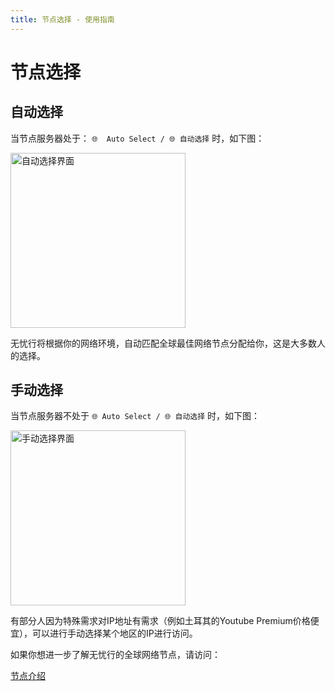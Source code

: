 ```yaml
---
title: 节点选择 - 使用指南
---
```


# 节点选择

## 自动选择

当节点服务器处于： `🌐  Auto Select / 🌐 自动选择` 时，如下图：

<img src="/images/image_spaces_2FtaiByLw8cj0IZKJTlaiM_2Fuploads_2Fw4InYwKSvUVPNTd3Eflo_2Fimage_1.png" alt="自动选择界面" width="280">

无忧行将根据你的网络环境，自动匹配全球最佳网络节点分配给你，这是大多数人的选择。

## 手动选择

当节点服务器不处于 `🌐 Auto Select / 🌐 自动选择` 时，如下图：

<img src="/images/image_spaces_2FtaiByLw8cj0IZKJTlaiM_2Fuploads_2FrtDFBSsar0JrmA2Y75K0_2Fimage_2.png" alt="手动选择界面" width="280">

有部分人因为特殊需求对IP地址有需求（例如土耳其的Youtube Premium价格便宜），可以进行手动选择某个地区的IP进行访问。

如果你想进一步了解无忧行的全球网络节点，请访问：

[节点介绍](/guide/nodes)

